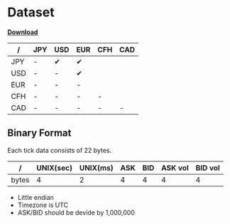 # Dataset

**[Download](https://drive.google.com/drive/folders/1Sm59gPGBOM-nzssWRtXPY8qZq3Hz1IDa?usp=sharing)**

/   |JPY     |USD     |EUR     |CFH     |CAD
---|--------|--------|--------|--------|-----------
JPY|-       |&#10004;|&#10004;|        |
USD|-       |-       |&#10004;|        |
EUR|-       |-       |-       |        |
CFH|-       |-       |-       |-       |
CAD|-       |-       |-       |-       |-

## Binary Format

Each tick data consists of 22 bytes.

/    |UNIX(sec)|UNIX(ms)|ASK|BID|ASK vol|BID vol
-----|---------|--------|---|---|-------|-------
bytes|4        |2       |4  |4  |4      |4

* Little endian
* Timezone is UTC
* ASK/BID should be devide by 1,000,000
